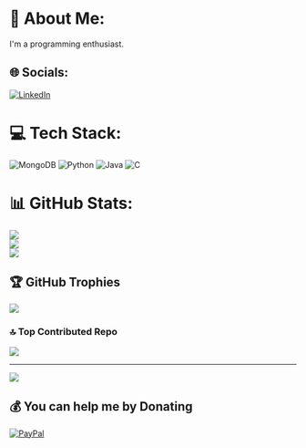 # 💫 About Me:
I'm a programming enthusiast. 


## 🌐 Socials:
[![LinkedIn](https://img.shields.io/badge/LinkedIn-%230077B5.svg?logo=linkedin&logoColor=white)](https://linkedin.com/in/https://www.linkedin.com/in/k-n-hemanth-09765a281/) 

# 💻 Tech Stack:
![MongoDB](https://img.shields.io/badge/MongoDB-%234ea94b.svg?style=plastic&logo=mongodb&logoColor=white) ![Python](https://img.shields.io/badge/python-3670A0?style=plastic&logo=python&logoColor=ffdd54) ![Java](https://img.shields.io/badge/java-%23ED8B00.svg?style=plastic&logo=openjdk&logoColor=white) ![C](https://img.shields.io/badge/c-%2300599C.svg?style=plastic&logo=c&logoColor=white)
# 📊 GitHub Stats:
![](https://github-readme-stats.vercel.app/api?username=hemanth090&theme=dark&hide_border=false&include_all_commits=true&count_private=true)<br/>
![](https://github-readme-streak-stats.herokuapp.com/?user=hemanth090&theme=dark&hide_border=false)<br/>
![](https://github-readme-stats.vercel.app/api/top-langs/?username=hemanth090&theme=dark&hide_border=false&include_all_commits=true&count_private=true&layout=compact)

## 🏆 GitHub Trophies
![](https://github-profile-trophy.vercel.app/?username=hemanth090&theme=radical&no-frame=false&no-bg=false&margin-w=4)

### 🔝 Top Contributed Repo
![](https://github-contributor-stats.vercel.app/api?username=hemanth090&limit=5&theme=dark&combine_all_yearly_contributions=true)

---
[![](https://visitcount.itsvg.in/api?id=hemanth090&icon=0&color=0)](https://visitcount.itsvg.in)

  ## 💰 You can help me by Donating
  [![PayPal](https://img.shields.io/badge/PayPal-00457C?style=for-the-badge&logo=paypal&logoColor=white)](https://paypal.me/paypal.me/NaveenHemanth) 

  
<!-- Proudly created with GPRM ( https://gprm.itsvg.in ) -->
